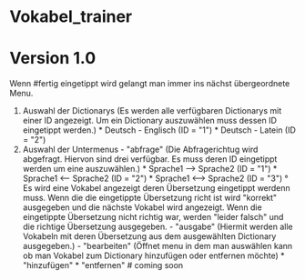 # Vokabel_trainer
# Version 1.0

Wenn #fertig eingetippt wird gelangt man immer ins nächst übergeordnete Menu.

1. Auswahl der Dictionarys (Es werden alle verfügbaren Dictionarys mit einer ID angezeigt. Um ein Dictionary auszuwählen muss dessen ID 
														eingetippt werden.)
				* Deutsch - Englisch (ID = "1")
				* Deutsch - Latein (ID = "2")
2. Auswahl der Untermenus
		- "abfrage" (Die Abfragerichtug wird abgefragt. Hiervon sind drei verfügbar. Es muss deren ID eingetippt werden um eine
                                   auszuwählen.)
				* Sprache1 --> Sprache2 (ID = "1")
				* Sprache1 <-- Sprache2 (ID = "2")
				* Sprache1 <--> Sprache2 (ID = "3")
						° Es wird eine Vokabel angezeigt deren Übersetzung eingetippt werdenn muss. Wenn die die eingetippte Übersetzung richt ist wird 
							"korrekt" ausgegeben und die nächste Vokabel wird angezeigt. Wenn die eingetippte Übersetzung nicht richtig war, werden
							"leider falsch" und die richtige Übersetzung ausgegeben.
		- "ausgabe" (Hiermit werden alle Vokabeln mit deren Übersetzung aus dem ausgewählten Dictionary ausgegeben.)
		- "bearbeiten" (Öffnet menu in dem man auswählen kann ob man Vokabel zum Dictionary hinzufügen oder entfernen möchte)
				* "hinzufügen"
				* "entfernen" # coming soon
